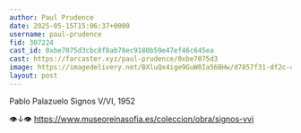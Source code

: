 ```yaml
---
author: Paul Prudence
date: 2025-05-15T15:06:37+0000
username: paul-prudence
fid: 307224
cast_id: 0xbe7075d3cbc8f8ab78ec9180b59e47ef46c645ea
cast: https://farcaster.xyz/paul-prudence/0xbe7075d3
image: https://imagedelivery.net/BXluQx4ige9GuW0Ia56BHw/d7857f31-df2c-4b21-1d08-a32e70055500/original
layout: post
---
```


Pablo Palazuelo
Signos V/VI, 1952

👁↓👁
https://www.museoreinasofia.es/coleccion/obra/signos-vvi

<img src='https://imagedelivery.net/BXluQx4ige9GuW0Ia56BHw/d7857f31-df2c-4b21-1d08-a32e70055500/original' alt='' referrerpolicy='no-referrer'/>
